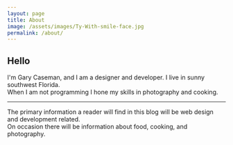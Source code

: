 ```yaml
---
layout: page
title: About
image: /assets/images/Ty-With-smile-face.jpg
permalink: /about/
---
```


## Hello
I'm Gary Caseman, and I am a designer and developer. I live in sunny southwest Florida. <br> When I am not programming I hone my skills in photography and cooking.

---

The primary information a reader will find in this blog will be web design and development related. <br>
On occasion there will be information about food, cooking, and photography.

